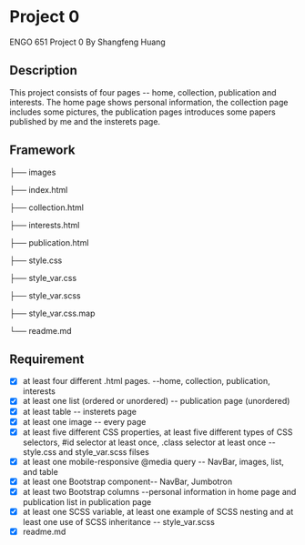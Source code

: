 # Project 0
ENGO 651 Project 0 By Shangfeng Huang

## Description
This project consists of four pages -- home, collection, publication and interests. The home page shows personal information, the collection page includes some pictures, the publication pages introduces some papers published by me and the insterets page.

## Framework
├── images

├── index.html          

├── collection.html

├── interests.html

├── publication.html

├── style.css

├── style_var.css

├── style_var.scss

├── style_var.css.map

└── readme.md 

## Requirement
- [X] at least four different .html pages. --home, collection, publication, interests
- [X] at least one list (ordered or unordered) -- publication page (unordered)
- [X] at least table -- insterets page
- [X] at least one image -- every page
- [X] at least five different CSS properties, at least five different types of CSS selectors, #id selector at least once, .class selector at least once -- style.css and style_var.scss filses
- [X] at least one mobile-responsive @media query -- NavBar, images, list, and table
- [X] at least one Bootstrap component-- NavBar, Jumbotron
- [X] at least two Bootstrap columns --personal information in home page and publication list in publication page
- [X]  at least one SCSS variable, at least one example of SCSS nesting and at least one use of SCSS inheritance -- style_var.scss
- [X] readme.md 